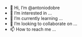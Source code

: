 - 👋 Hi, I’m @antoniodobre
- 👀 I’m interested in ...
- 🌱 I’m currently learning ...
- 💞️ I’m looking to collaborate on ...
- 📫 How to reach me ...

<!---
antoniodobre/antoniodobre is a ✨ special ✨ repository because its `README.md` (this file) appears on your GitHub profile.
You can click the Preview link to take a look at your changes.
--->
